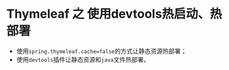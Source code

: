 # Thymeleaf 之 使用devtools热启动、热部署

+ 使用`spring.thymeleaf.cache=false`的方式让静态资源热部署；
+ 使用`devtools`插件让静态资源和`java`文件热部署。